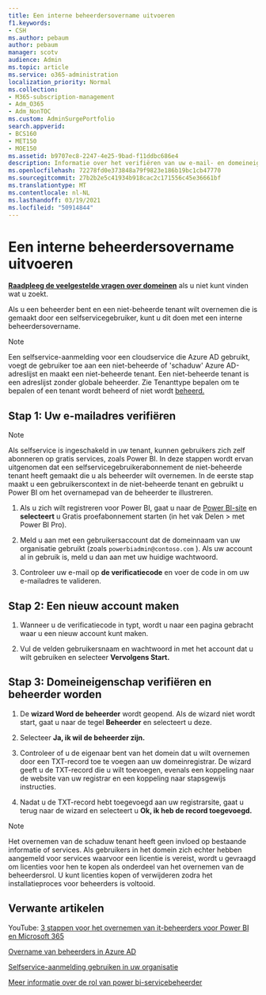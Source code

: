 ```yaml
---
title: Een interne beheerdersovername uitvoeren
f1.keywords:
- CSH
ms.author: pebaum
author: pebaum
manager: scotv
audience: Admin
ms.topic: article
ms.service: o365-administration
localization_priority: Normal
ms.collection:
- M365-subscription-management
- Adm_O365
- Adm_NonTOC
ms.custom: AdminSurgePortfolio
search.appverid:
- BCS160
- MET150
- MOE150
ms.assetid: b9707ec8-2247-4e25-9bad-f11ddbc686e4
description: Informatie over het verifiëren van uw e-mail- en domeineigenschap om een niet-beherende tenant over te nemen in Microsoft 365
ms.openlocfilehash: 72278fd0e373848a79f9823e186b19bc1cb47770
ms.sourcegitcommit: 27b2b2e5c41934b918cac2c171556c45e36661bf
ms.translationtype: MT
ms.contentlocale: nl-NL
ms.lasthandoff: 03/19/2021
ms.locfileid: "50914844"
---
```

# <a name="perform-an-internal-admin-takeover"></a>Een interne beheerdersovername uitvoeren

 **[Raadpleeg de veelgestelde vragen over domeinen](../setup/domains-faq.yml)** als u niet kunt vinden wat u zoekt. 

Als u een beheerder bent en een niet-beheerde tenant wilt overnemen die is gemaakt door een selfservicegebruiker, kunt u dit doen met een interne beheerdersovername.

> [!NOTE]
> Een selfservice-aanmelding voor een cloudservice die Azure AD gebruikt, voegt de gebruiker toe aan een niet-beheerde of 'schaduw' Azure AD-adreslijst en maakt een niet-beheerde tenant. Een niet-beheerde tenant is een adreslijst zonder globale beheerder. Zie Tenanttype bepalen om te bepalen of een tenant wordt beheerd of niet wordt [beheerd.](/power-platform/admin/powerapps-gdpr-dsr-guide-systemlogs#determining-tenant-type) 
  
## <a name="step-1-verify-your-email-address"></a>Stap 1: Uw e-mailadres verifiëren

> [!NOTE]
> Als selfservice is ingeschakeld in uw tenant, kunnen gebruikers zich zelf abonneren op gratis services, zoals Power BI. In deze stappen wordt ervan uitgenomen dat een selfservicegebruikerabonnement de niet-beheerde tenant heeft gemaakt die u als beheerder wilt overnemen. In de eerste stap maakt u een gebruikerscontext in de niet-beheerde tenant en gebruikt u Power BI om het overnamepad van de beheerder te illustreren.

1. Als u zich wilt registreren voor Power BI, gaat u naar de [Power BI-site](https://powerbi.com) en **selecteert** u Gratis proefabonnement starten (in het vak Delen  >   met Power BI Pro). 

2. Meld u aan met een gebruikersaccount dat de domeinnaam van uw organisatie gebruikt (zoals `powerbiadmin@contoso.com` ). Als uw account al in gebruik is, meld u dan aan met uw huidige wachtwoord.

3. Controleer uw e-mail op **de verificatiecode** en voer de code in om uw e-mailadres te valideren.
    
## <a name="step-2-create-a-new-account"></a>Stap 2: Een nieuw account maken

1. Wanneer u de verificatiecode in typt, wordt u naar een pagina gebracht waar u een nieuw account kunt maken. 
    
2. Vul de velden gebruikersnaam en wachtwoord in met het account dat u wilt gebruiken en selecteer **Vervolgens Start.** 
    
## <a name="step-3-verify-domain-ownership-and-become-the-admin"></a>Stap 3: Domeineigenschap verifiëren en beheerder worden

1. De **wizard Word de beheerder** wordt geopend. Als de wizard niet wordt start, gaat u naar de tegel **Beheerder** en selecteert u deze. 

2. Selecteer **Ja, ik wil de beheerder zijn.**

3. Controleer of u de eigenaar bent van het domein dat u wilt overnemen door een TXT-record toe te voegen aan uw domeinregistrar. De wizard geeft u de TXT-record die u wilt toevoegen, evenals een koppeling naar de website van uw registrar en een koppeling naar stapsgewijs instructies.
    
4. Nadat u de TXT-record hebt toegevoegd aan uw registrarsite, gaat u terug naar de wizard en selecteert u **Ok, ik heb de record toegevoegd.**
    
> [!NOTE]
> Het overnemen van de schaduw tenant heeft geen invloed op bestaande informatie of services. Als gebruikers in het domein zich echter hebben aangemeld voor services waarvoor een licentie is vereist, wordt u gevraagd om licenties voor hen te kopen als onderdeel van het overnemen van de beheerdersrol. U kunt licenties kopen of verwijderen zodra het installatieproces voor beheerders is voltooid.
  
## <a name="related-articles"></a>Verwante artikelen

YouTube: [3 stappen voor het overnemen van it-beheerders voor Power BI en Microsoft 365](https://www.youtube.com/watch?v=xt5EsrQBZZk)

[Overname van beheerders in Azure AD](/azure/active-directory/users-groups-roles/domains-admin-takeover)

[Selfservice-aanmelding gebruiken in uw organisatie](self-service-sign-up.md)
  
[Meer informatie over de rol van power bi-servicebeheerder](/power-bi/service-admin-role)